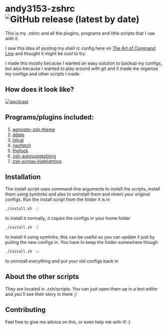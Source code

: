 # andy3153-zshrc ![GitHub release (latest by date)](https://img.shields.io/github/v/release/Andy3153/andy3153-zshrc)
This is my .zshrc and all the plugins, programs and little
scripts that I use with it.

I saw this idea of posting my shell rc config here on
[The Art of Command Line](https://github.com/jlevy/the-art-of-command-line)
and thought it might be cool to try.

I made this mostly because I wanted an easy solution to
backup my configs, but also because I wanted to play around
with git and it made me organise my configs and other scripts
I made.

## How does it look like?

[![asciicast](https://asciinema.org/a/270233.svg)](https://asciinema.org/a/270233)

## Programs/plugins included:

  1. [agnoster-zsh-theme](https://github.com/agnoster/agnoster-zsh-theme)
  2. [ddate](https://github.com/bo0ts/ddate)
  3. [lolcat](https://github.com/busyloop/lolcat)
  4. [neofetch](https://github.com/dylanaraps/neofetch)
  5. [thefuck](https://github.com/nvbn/thefuck)
  6. [zsh-autosuggestions](https://github.com/zsh-users/zsh-autosuggestions)
  7. [zsh-syntax-highlighting](https://github.com/zsh-users/zsh-syntax-highlighting)


## Installation

The install script uses command-line arguments to install
the scripts, install them using symlinks and also to
uninstall them and revert your original configs. Run the
install script from the folder it is in

```bash
./install.sh -i
```
to install it normally, it copies the configs in your home
folder

```bash
./install.sh -I
```
to install it using symlinks; this can be useful so you can
update it just by pulling the new configs in. You have to
keep the folder somewhere though

```bash
./install.sh -u
```
to uninstall everything and put your old configs back in

## About the other scripts
They are located in .zsh/scripts. You can just open them up
in a text editor and you'll see their story in there ;)

## Contributing
Feel free to give me advice on this, or even help me with
it! :)
